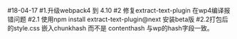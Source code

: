#18-04-17
#1.升级webpack4 到 4.10
#2 修复extract-text-plugin 在wp4编译报错问题
#2.1 使用npm install extract-text-plugin@next 安装beta版
#2.2打包后的style.css 嵌入chunkhash 而不是 contenthash 与wp的hash字段一致。